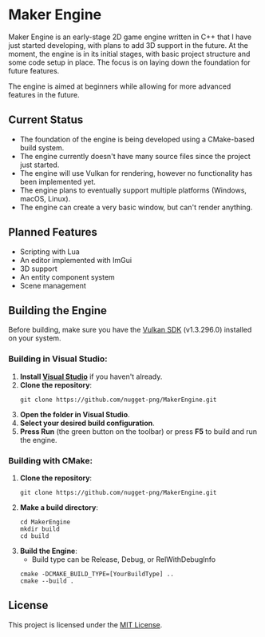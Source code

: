 # Maker Engine
  Maker Engine is an early-stage 2D game engine written in C++ that I have just started developing, with plans to add 3D support in the future. 
  At the moment, the engine is in its initial stages, with basic project structure and some code setup in place. The focus is on laying down the foundation for future features.

  The engine is aimed at beginners while allowing for more advanced features in the future.

## Current Status
   - The foundation of the engine is being developed using a CMake-based build system.
   - The engine currently doesn't have many source files since the project just started.
   - The engine will use Vulkan for rendering, however no functionality has been implemented yet.
   - The engine plans to eventually support multiple platforms (Windows, macOS, Linux).
   - The engine can create a very basic window, but can't render anything.

## Planned Features
  - Scripting with Lua
  - An editor implemented with ImGui
  - 3D support 
  - An entity component system
  - Scene management
    
## Building the Engine

Before building, make sure you have the [Vulkan SDK](https://www.lunarg.com/vulkan-sdk/) (v1.3.296.0) installed on your system.

### Building in Visual Studio:
1. **Install [Visual Studio](https://visualstudio.microsoft.com/downloads/)** if you haven't already.
2. **Clone the repository**:
    ```shell
    git clone https://github.com/nugget-png/MakerEngine.git
    ```
3. **Open the folder in Visual Studio**.
4. **Select your desired build configuration**.
5. **Press Run** (the green button on the toolbar) or press **F5** to build and run the engine.
 
### Building with CMake:
1. **Clone the repository**:
    ```shell
    git clone https://github.com/nugget-png/MakerEngine.git
    ```
2. **Make a build directory**:
    ```shell
    cd MakerEngine
    mkdir build
    cd build
    ```
3. **Build the Engine**:
   - Build type can be Release, Debug, or RelWithDebugInfo
   ```shell
   cmake -DCMAKE_BUILD_TYPE=[YourBuildType] ..
   cmake --build .
   ```

## License
This project is licensed under the [MIT License](https://opensource.org/licenses/MIT).

